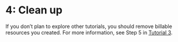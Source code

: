 # 4: Clean up
If you don’t plan to explore other tutorials, you should remove billable resources you created. For more information, see Step 5 in [Tutorial 3](https://docs.snowflake.com/developer-guide/snowpark-container-services/tutorials/advanced/tutorial-3).
